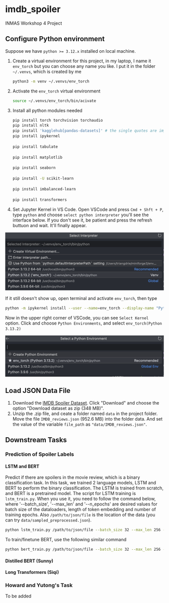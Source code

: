 # imdb_spoiler

INMAS Workshop 4 Project

## Configure Python environment

Suppose we have `python >= 3.12.x` installed on local machine.

1. Create a virtual environment for this project, in my laptop, I name it `env_torch` but you can choose any name you like. I put it in the folder `~/.venvs`, which is created by me

   ```bash
   python3 -m venv ~/.venvs/env_torch
   ```

2. Activate the `env_torch` virtual environment

   ```bash
   source ~/.venvs/env_torch/bin/acivate
   ```

3. Install all python modules needed

   ```bash
   pip install torch torchvision torchaudio
   pip install nltk
   pip install 'kagglehub[pandas-datasets]' # the single quotes are important because Zsh treats [] as special characters
   pip install ipykernel

   pip install tabulate

   pip install matplotlib

   pip install seaborn

   pip install -U scikit-learn

   pip install imbalanced-learn

   pip install transformers
   ```

4. Set Jupyter Kernel in VS Code. Open VSCode and press `Cmd + Shft + P`, type `python` and choose `select python interpreter` you'll see the interface below. If you don't see it, be patient and press the refresh buttuon and wait. It'll finally appear.

![1739592348320](image/README/1739592348320.png)

If it still doesn't show up, open terminal and activate `env_torch`, then type

```bash
python -m ipykernel install --user --name=env_torch --display-name "Python (env_torch)"
```

Now in the upper right corner of VSCode, you can see `Select Kernel` option. Click and choose `Python Environments`, and select `env_torch(Python 3.13.2)`

![1739592768552](image/README/1739592768552.png)

## Load JSON Data File

1. Download the  [IMDB Spoiler Dataset](https://www.kaggle.com/datasets/rmisra/imdb-spoiler-dataset). Click "Download" and choose the option "Download dataset as zip (348 MB)".
2. Unzip the .zip file, and ceate a folder named `data` in the project folder. Move the file `IMDB_reviews.json` (952.6 MB) into the folder data. And set the value of the variable `file_path` as `"data/IMDB_reviews.json"`.

## Downstream Tasks

### Prediction of Spoiler Labels

#### LSTM and BERT

Predict if there are spoilers in the movie review, which is a binary classification task. In this task, we trained 2 language models, LSTM and BERT to perform the binary classification. The LSTM is trained from scratch, and BERT is a pretrained model. The script for LSTM training is `lstm_train.py`. When you use it, you need to follow the command below, where '--batch_size', '--max_len' and '--n_epochs' are desired values for batch size of the dataloaders, length of token embedding and number of training epochs. Also `/path/to/json/file` is the location of the data (you can try `data/sampled_preprocessed.json`).

```bash
python lstm_train.py /path/to/json/file --batch_size 32 --max_len 256 --n_epochs 8

```


To train/finetune BERT, use the following similar command

```bash
python bert_train.py /path/to/json/file --batch_size 32 --max_len 256 --n_epochs 8
```

#### Distilled BERT (Sunny)


#### Long Transformers (Siqi)



### Howard and Yutong's Task 

To be added 